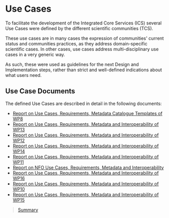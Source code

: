 # Use Cases

To facilitate the development of the Integrated Core Services (ICS) several Use Cases were defined by the different scientific communities (TCS).

These use cases are in many cases the expression of communities' current status and communities practices, as they address domain-specific scientific cases. In other cases, use cases address multi-disciplinary use cases in a very generic way.

As such, these were used as guidelines for the next Design and Implementation steps, rather than strict and well-defined indications about what users need.

## Use Case Documents

The defined Use Cases are described in detail in the following documents:

* [Report on Use Cases, Requirements, Metadata Catalogue Templates of WP8](https://ec.europa.eu/research/participants/documents/downloadPublic?documentIds=080166e5b1722109&appId=PPGMS)
* [Report on Use Cases, Requirements, Metadata and Interoperability of WP13](https://ec.europa.eu/research/participants/documents/downloadPublic?documentIds=080166e5b1725572&appId=PPGMS)
* [Report on Use Cases, Requirements, Metadata and Interoperability of WP12](https://ec.europa.eu/research/participants/documents/downloadPublic?documentIds=080166e5b1724219&appId=PPGMS)
* [Report on Use Cases, Requirements, Metadata and Interoperability of WP14](https://ec.europa.eu/research/participants/documents/downloadPublic?documentIds=080166e5b1725d87&appId=PPGMS)
* [Report on Use Cases, Requirements, Metadata and Interoperability of WP11](https://ec.europa.eu/research/participants/documents/downloadPublic?documentIds=080166e5b1722eb3&appId=PPGMS)
* [Report on NFO Use Cases, Requirements, Metadata and Interoperability](https://ec.europa.eu/research/participants/documents/downloadPublic?documentIds=080166e5b172200a&appId=PPGMS)
* [Report on Use Cases, Requirements, Metadata and Interoperability of WP16](https://ec.europa.eu/research/participants/documents/downloadPublic?documentIds=080166e5b172602a&appId=PPGMS)
* [Report on Use Cases, Requirements, Metadata and Interoperability of WP10](https://ec.europa.eu/research/participants/documents/downloadPublic?documentIds=080166e5b1722010&appId=PPGMS)
* [Report on Use Cases, Requirements, Metadata and Interoperability of WP15](https://ec.europa.eu/research/participants/documents/downloadPublic?documentIds=080166e5b172543b&appId=PPGMS)


> [Summary](../README.md)